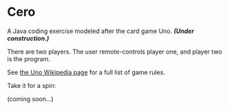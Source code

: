 # Cero

A Java coding exercise modeled after the card game Uno. **_(Under construction.)_**

There are two players. The user remote-controls player one, and player two is the program. 

See [the Uno Wikipedia page](https://en.wikipedia.org/wiki/Uno_(card_game)) for a full list of game rules.

Take it for a spin: 

(coming soon...)
